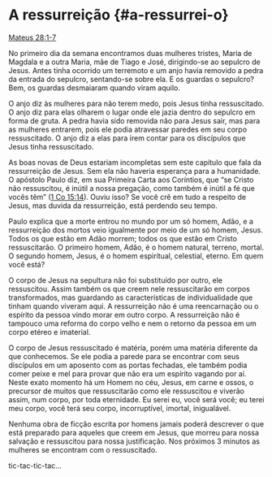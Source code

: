 # A ressurreição {#a-ressurrei-o}

[Mateus 28:1-7](http://bibliaonline.com.br/acf/mt/28/1-7)

No primeiro dia da semana encontramos duas mulheres tristes, Maria de Magdala e a outra Maria, mãe de Tiago e José, dirigindo-se ao sepulcro de Jesus. Antes tinha ocorrido um terremoto e um anjo havia removido a pedra da entrada do sepulcro, sentando-se sobre ela. E os guardas o sepulcro? Bem, os guardas desmaiaram quando viram aquilo.

O anjo diz às mulheres para não terem medo, pois Jesus tinha ressuscitado. O anjo diz para elas olharem o lugar onde ele jazia dentro do sepulcro em forma de gruta. A pedra havia sido removida não para Jesus sair, mas para as mulheres entrarem, pois ele podia atravessar paredes em seu corpo ressuscitado. O anjo diz a elas para irem contar para os discípulos que Jesus tinha ressuscitado.

As boas novas de Deus estariam incompletas sem este capítulo que fala da ressurreição de Jesus. Sem ela não haveria esperança para a humanidade. O apóstolo Paulo diz, em sua Primeira Carta aos Coríntios, que “se Cristo não ressuscitou, é inútil a nossa pregação, como também é inútil a fé que vocês têm” ([1 Co 15:14](http://bibliaonline.com.br/acf/1co/15/14)). Ouviu isso? Se você crê em tudo a respeito de Jesus, mas duvida da ressurreição, está perdendo seu tempo.

Paulo explica que a morte entrou no mundo por um só homem, Adão, e a ressurreição dos mortos veio igualmente por meio de um só homem, Jesus. Todos os que estão em Adão morrem; todos os que estão em Cristo ressuscitarão. O primeiro homem, Adão, é o homem natural, terreno, mortal. O segundo homem, Jesus, é o homem espiritual, celestial, eterno. Em quem você está?

O corpo de Jesus na sepultura não foi substituído por outro, ele ressuscitou. Assim também os que creem nele ressuscitarão em corpos transformados, mas guardando as características de individualidade que tinham quando viveram aqui. A ressurreição não é uma reencarnação ou o espírito da pessoa vindo morar em outro corpo. A ressurreição não é tampouco uma reforma do corpo velho e nem o retorno da pessoa em um corpo etéreo e imaterial.

O corpo de Jesus ressuscitado é matéria, porém uma matéria diferente da que conhecemos. Se ele podia a parede para se encontrar com seus discípulos em um aposento com as portas fechadas, ele também podia comer peixe e mel para provar que não era um espírito vagando por aí. Neste exato momento há um Homem no céu, Jesus, em carne e ossos, o precursor de muitos que ressuscitarão como ele ressuscitou e viverão assim, num corpo, por toda eternidade. Eu serei eu, você será você; eu terei meu corpo, você terá seu corpo, incorruptível, imortal, inigualável.

Nenhuma obra de ficção escrita por homens jamais poderá descrever o que está preparado para aqueles que creem em Jesus, que morreu para nossa salvação e ressuscitou para nossa justificação. Nos próximos 3 minutos as mulheres se encontram com o ressuscitado.

tic-tac-tic-tac...